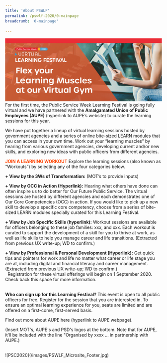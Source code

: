 ```yaml
---
title: 'About PSWLF'
permalink: /pswlf-2020/0-mainpage
breadcrumb: '0-mainpage'

---
```

![PSC2020](/images/PSWLF_Microsite_Banner.jpg)
<br> For the first time, the Public Service Week Learning Festival is going fully virtual and we have partnered with the <b>Amalgamated Union of Public Employees (AUPE)</b> (hyperlink to AUPE’s website) to curate the learning sessions for this year.

We have put together a lineup of virtual learning sessions hosted by government agencies and a series of online bite-sized LEARN modules that you can access in your own time. Work out your “learning muscles” by hearing from various government agencies, developing current and/or new skills, and exploring new ideas with public officers from different agencies.

<font color="orangered"><b>JOIN A LEARNING WORKOUT</b></font>
Explore the learning sessions (also known as “Workouts”) by selecting any of the four categories below.

<b>+ View by the 3Ws of Transformation:</b> (MOT’s to provide inputs)

<b>+  View by OCC in Action (Hyperlink):</b>
Hearing what others have done can often inspire us to do better for Our Future Public Service. The virtual sessions are hosted by different agencies and each demonstrates one of Our Core Competencies (OCC) in action. If you would like to pick up a new skill to develop a specific core competency, choose from a series of bite-sized LEARN modules specially curated for this Learning Festival.
 
<b>+ View by Job Specific Skills (hyperlink):</b>
Workout sessions are available for officers belonging to these job families: xxx, and xxx. Each workout is curated to support the development of a skill for you to thrive at work, as well as life skills to help you manage career and life transitions. (Extracted from previous UX write-up; WD to confirm.)

<b>+ View by Professional & Personal Development (Hyperlink):</b>
Get quick tips and pointers for work and life no matter what career or life stage you are at, including digital and financial literacy and career management. (Extracted from previous UX write-up; WD to confirm.)
  
<br>  
Registration for these virtual offerings will begin on 1 September 2020. Check back this space for more information.

<br>
<b>Who can sign up for this Learning Festival?</b>
This event is open to all public officers for free. Register for the session that you are interested in. To ensure an optimal learning experience for you, seats are limited and are offered on a first-come, first-served basis.

Find out more about AUPE here (hyperlink to AUPE webpage).

(Insert MOT's, AUPE's and PSD's logos at the bottom. Note that for AUPE, it'll be included with the line "Organised by xxxx ... in partnership with AUPE.)

<br>
![PSC2020](/images/PSWLF_Microsite_Footer.jpg)
